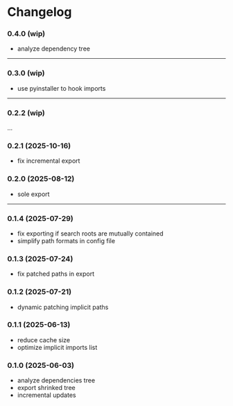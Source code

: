 # Changelog

### 0.4.0 (wip)

- analyze dependency tree

---

### 0.3.0 (wip)

- use pyinstaller to hook imports

---

### 0.2.2 (wip)

...

### 0.2.1 (2025-10-16)

- fix incremental export

### 0.2.0 (2025-08-12)

- sole export

---

### 0.1.4 (2025-07-29)

- fix exporting if search roots are mutually contained
- simplify path formats in config file

### 0.1.3 (2025-07-24)

- fix patched paths in export

### 0.1.2 (2025-07-21)

- dynamic patching implicit paths

### 0.1.1 (2025-06-13)

- reduce cache size
- optimize implicit imports list

### 0.1.0 (2025-06-03)

- analyze dependencies tree
- export shrinked tree
- incremental updates
